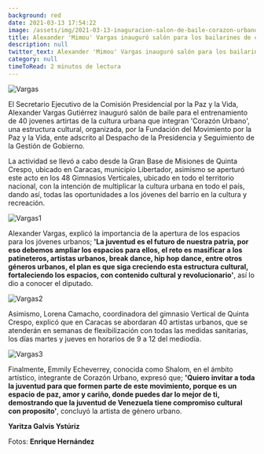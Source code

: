```yaml
---
background: red
date: 2021-03-13 17:54:22
image: /assets/img/2021-03-13-inaguracion-salon-de-baile-corazon-urbano/img-1.jpg
title: Alexander 'Mimou' Vargas inauguró salón para los bailarines de calle 'Corazón Urbano'
description: null
twitter_text: Alexander 'Mimou' Vargas inauguró salón para los bailarines de calle 'Corazón Urbano'
category: null
timeToRead: 2 minutos de lectura
---
```

![Vargas](/assets/img/2021-03-13-inaguracion-salon-de-baile-corazon-urbano/img-1.jpg)

El Secretario Ejecutivo de la Comisión Presidencial por la Paz y la Vida, Alexander Vargas Gutiérrez inauguró salón de baile para el entrenamiento de 40 jovenes artirtas de la cultura urbana que integran 'Corazón Urbano', una estructura cultural, organizada, por la Fundación del Movimiento por la Paz y la Vida, ente adscrito al Despacho de la Presidencia y Seguimiento de la Gestión de Gobierno. 

La actividad se llevó a cabo desde la Gran Base de Misiones de Quinta Crespo, ubicado en Caracas, municipio Libertador, asimismo se aperturó este acto en los 48 Gimnasios Verticales, ubicado en todo el territorio nacional, con la intención de multiplicar la cultura urbana en todo el país, dando así, todas las oportunidades a los jóvenes del barrio en la cultura y recreación.

![Vargas1](/assets/img/2021-03-13-inaguracion-salon-de-baile-corazon-urbano/img-3.jpg)

Alexander Vargas, explicó la importancia de la apertura de los espacios para los jóvenes urbanos; **'La juventud es el futuro de nuestra patria, por eso debemos ampliar los espacios para ellos, el reto es masificar a los patineteros, artistas urbanos, break dance, hip hop dance, entre otros géneros urbanos, el plan es que siga creciendo esta estructura cultural, fortaleciendo los espacios, con contenido cultural y revolucionario'**, así lo dio a conocer el diputado.

![Vargas2](/assets/img/2021-03-13-inaguracion-salon-de-baile-corazon-urbano/img-2.jpg)

Asimismo, Lorena Camacho, coordinadora del gimnasio Vertical de Quinta Crespo, explicó que en Caracas se abordaran 40 artistas urbanos, que se atenderán en semanas de flexibilización con todas las medidas sanitarias, los días martes y jueves en horarios de 9 a 12 del mediodía. 

![Vargas3](/assets/img/2021-03-13-inaguracion-salon-de-baile-corazon-urbano/img-7.jpg)

Finalmente, Emmily Echeverrey, conocida como Shalom, en el ámbito artístico, integrante de Corazón Urbano, expresó que; **'Quiero invitar a toda la juventud para que formen parte de este movimiento, porque es un espacio de paz, amor y cariño, donde puedes dar lo mejor de ti, demostrando que la juventud de Venezuela tiene compromiso cultural con proposito'**, concluyó la artista de género urbano.

**Yaritza Galvis Ystúriz**

Fotos: **Enrique Hernández**



